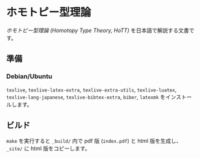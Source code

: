 # ホモトピー型理論

*ホモトピー型理論 (Homotopy Type Theory, HoTT)* を日本語で解説する文書です。

## 準備

### Debian/Ubuntu

`texlive`, `texlive-latex-extra`, `texlive-extra-utils`, `texlive-luatex`, `texlive-lang-japanese`, `texlive-bibtex-extra`, `biber`, `latexmk` をインストールします。

## ビルド

`make` を実行すると `_build/` 内で pdf 版 (`index.pdf`) と html 版を生成し、 `_site/` に html 版をコピーします。
